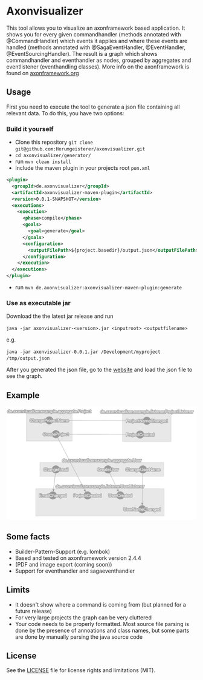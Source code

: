 # Axonvisualizer

This tool allows you to visualize an axonframework based application.
It shows you for every given commandhandler (methods annotated with @CommandHandler) which events it applies and where these events are handled (methods annotated with @SagaEventHandler, @EventHandler, @EventSourcingHandler). The result is a graph which shows commandhandler and eventhandler as nodes, grouped by aggregates and eventlistener (eventhandling classes).
More info on the axonframework is found on [axonframework.org](http://axonframework.org/)

## Usage

First you need to execute the tool to generate a json file containing all relevant data. To do this, you have two options:

### Build it yourself

* Clone this repository `git clone git@github.com:Herumgeisterer/axonvisualizer.git`
* `cd axonvisualizer/generator/`
* run `mvn clean install`
* Include the maven plugin in your projects root `pom.xml`
```xml
<plugin>
  <groupId>de.axonvisualizer</groupId>
  <artifactId>axonvisualizer-maven-plugin</artifactId>
  <version>0.0.1-SNAPSHOT</version>
  <executions>
    <execution>
      <phase>compile</phase>
      <goals>
        <goal>generate</goal>
      </goals>
      <configuration>
        <outputFilePath>${project.basedir}/output.json</outputFilePath>
      </configuration>
    </execution>
  </executions>
</plugin>
```

* run `mvn de.axonvisualizer:axonvisualizer-maven-plugin:generate`

### Use as executable jar

Download the the latest jar release and run

`java -jar axonvisualizer-<version>.jar <inputroot> <outputfilename>`

e.g.

`java -jar axonvisualizer-0.0.1.jar /Development/myproject /tmp/output.json`

After you generated the json file, go to the [website](https://herumgeisterer.github.io/axonvisualizer/) and load the json file to see the graph.


## Example

![example image][example]

## Some facts
* Builder-Pattern-Support (e.g. lombok)
* Based and tested on axonframework version 2.4.4
* (PDF and image export (coming soon))
* Support for eventhandler and sagaeventhandler

## Limits

* It doesn't show where a command is coming from (but planned for a future release)
* For very large projects the graph can be very cluttered
* Your code needs to be properly formatted. Most source file parsing is done by the presence of annoations and class names, but some parts are done by manually parsing the java source code

## License

See the [LICENSE](LICENSE.md) file for license rights and limitations (MIT).


[example]: https://github.com/herumgeisterer/axonvisualizer/raw/master/raw/example.png "Example image"
